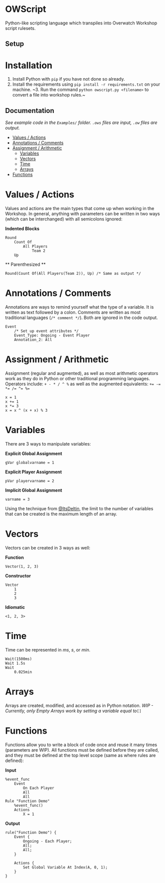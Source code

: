# OWScript
Python-like scripting language which transpiles into Overwatch Workshop script rulesets.

## Setup
Installation
====================
1. Install Python with `pip` if you have not done so already.
2. Install the requirements using `pip install -r requirements.txt` on your machine.
~3. Run the command `python owscript.py <filename>` to convert a file into workshop rules.~ 

## Documentation
*See example code in the `Examples/` folder. `.ows` files are input, `.ow` files are output.*
* [Values / Actions](#values--actions)
* [Annotations / Comments](#annotations--comments)
* [Assignment / Arithmetic](#assignment--arithmetic)
  * [Variables](#variables)
  * [Vectors](#vectors)
  * [Time](#time)
  * [Arrays](#arrays)
* [Functions](#functions)

Values / Actions
================
Values and actions are the main types that come up when working in the Workshop. In general, anything with parameters can be written in two ways (which can be interchanged) with all semicolons ignored:

**Indented Blocks**
```
Round
    Count Of
        All Players
            Team 2
    Up
```
** Parenthesized **
```
Round(Count Of(All Players(Team 2)), Up) /* Same as output */
```

Annotations / Comments
======================
Annotations are ways to remind yourself what the type of a variable. It is written as text followed by a colon. Comments are written as most traditional languages (`/* comment */`). Both are ignored in the code output.
```
Event
    /* Set up event attributes */
    Event_Type: Ongoing - Event Player
    Annotation_2: All
```

Assignment / Arithmetic
=======================
Assignment (regular and augmented), as well as most arithmetic operators work as they do in Python or other traditional programming languages. Operators include: `+ - * / ^ %` as well as the augmented equivalents: `+= -= *= /= ^= %=`
```
x = 1
x += 1
x *= 3
x = x ^ (x + x) % 3
```

Variables
=========
There are 3 ways to manipulate variables:

**Explicit Global Assignment**
```
gVar globalvarname = 1
```
**Explicit Player Assignment**
```
pVar playervarname = 2
```
**Implicit Global Assignment**
```
varname = 3
```

Using the technique from [@ItsDeltin](https://github.com/ItsDeltin), the limit to
the number of variables that can be created is the maximum length of an array.

Vectors
=======
Vectors can be created in 3 ways as well:

**Function**
```
Vector(1, 2, 3)
```
**Constructor**
```
Vector
    1
    2
    3
```

**Idiomatic**
```
<1, 2, 3>
```

Time
====
Time can be represented in *ms*, *s*, or *min*.
```
Wait(1500ms)
Wait 1.5s
Wait
    0.025min
```

Arrays
======
Arrays are created, modified, and accessed as in Python notation.
*WIP - Currently, only Empty Arrays work by setting a variable equal to*`[]`

Functions
=========
Functions allow you to write a block of code once and reuse it many times (parameters are WIP). All functions must be defined before they are called, and they must be defined at the top level scope (same as where rules are defined):

**Input**
```
%event_func
    Event
        On Each Player
        All
        All
Rule "Function Demo"
    %event_func()
    Actions
        X = 1
```
**Output**
```
rule("Function Demo") {
    Event {
        Ongoing - Each Player;
        All;
        All;
    }

    Actions {
        Set Global Variable At Index(A, 0, 1);
    }
}

```